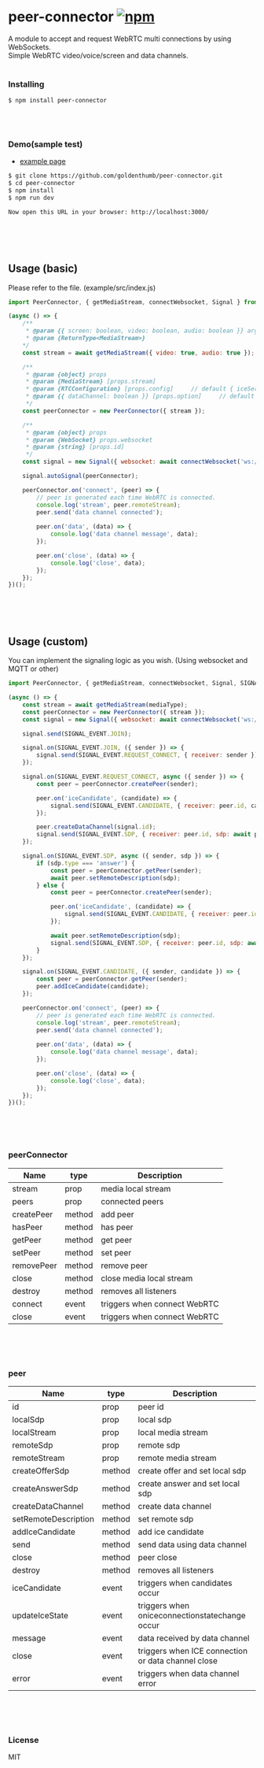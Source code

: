 # peer-connector [![npm](https://img.shields.io/npm/v/peer-connector.svg)](https://www.npmjs.com/package/peer-connector)
A module to accept and request WebRTC multi connections by using WebSockets. <br>
Simple WebRTC video/voice/screen and data channels.
<br />
<br />

### Installing
```bash
$ npm install peer-connector
```
<br />
<br />

### Demo(sample test)
- [example page](https://goldenthumb.github.io/peer-connector)
```bash
$ git clone https://github.com/goldenthumb/peer-connector.git
$ cd peer-connector
$ npm install
$ npm run dev

Now open this URL in your browser: http://localhost:3000/
```
<br />
<br />
<br />

## Usage (basic)
Please refer to the file. (example/src/index.js)

```js
import PeerConnector, { getMediaStream, connectWebsocket, Signal } from 'peer-connector';

(async () => {
    /**
     * @param {{ screen: boolean, video: boolean, audio: boolean }} args
     * @param {ReturnType<MediaStream>}
    */
    const stream = await getMediaStream({ video: true, audio: true });

    /**
     * @param {object} props
     * @param {MediaStream} [props.stream]
     * @param {RTCConfiguration} [props.config]     // default { iceServers: [{ urls: 'stun:stun.l.google.com:19302' }] }
     * @param {{ dataChannel: boolean }} [props.option]     // default  { dataChannel: true }
     */
    const peerConnector = new PeerConnector({ stream });

    /**
     * @param {object} props
     * @param {WebSocket} props.websocket
     * @param {string} [props.id]
     */
    const signal = new Signal({ websocket: await connectWebsocket('ws://localhost:1234') });

    signal.autoSignal(peerConnector);

    peerConnector.on('connect', (peer) => {
        // peer is generated each time WebRTC is connected.
        console.log('stream', peer.remoteStream);
        peer.send('data channel connected');
      
        peer.on('data', (data) => {
            console.log('data channel message', data);
        });

        peer.on('close', (data) => {
            console.log('close', data);
        });
    });
})();
```
<br />
<br />
<br />

## Usage (custom)
You can implement the signaling logic as you wish. (Using websocket and MQTT or other) <br>

```js
import PeerConnector, { getMediaStream, connectWebsocket, Signal, SIGNAL_EVENT } from 'peer-connector';

(async () => {
    const stream = await getMediaStream(mediaType);
    const peerConnector = new PeerConnector({ stream });
    const signal = new Signal({ websocket: await connectWebsocket('ws://localhost:1234') });

    signal.send(SIGNAL_EVENT.JOIN);

    signal.on(SIGNAL_EVENT.JOIN, ({ sender }) => {
        signal.send(SIGNAL_EVENT.REQUEST_CONNECT, { receiver: sender });
    });

    signal.on(SIGNAL_EVENT.REQUEST_CONNECT, async ({ sender }) => {
        const peer = peerConnector.createPeer(sender);

        peer.on('iceCandidate', (candidate) => {
            signal.send(SIGNAL_EVENT.CANDIDATE, { receiver: peer.id, candidate });
        });

        peer.createDataChannel(signal.id);
        signal.send(SIGNAL_EVENT.SDP, { receiver: peer.id, sdp: await peer.createOfferSdp() });
    });

    signal.on(SIGNAL_EVENT.SDP, async ({ sender, sdp }) => {
        if (sdp.type === 'answer') {
            const peer = peerConnector.getPeer(sender);
            await peer.setRemoteDescription(sdp);
        } else {
            const peer = peerConnector.createPeer(sender);

            peer.on('iceCandidate', (candidate) => {
                signal.send(SIGNAL_EVENT.CANDIDATE, { receiver: peer.id, candidate });
            });

            await peer.setRemoteDescription(sdp);
            signal.send(SIGNAL_EVENT.SDP, { receiver: peer.id, sdp: await peer.createAnswerSdp() });
        }
    });

    signal.on(SIGNAL_EVENT.CANDIDATE, ({ sender, candidate }) => {
        const peer = peerConnector.getPeer(sender);
        peer.addIceCandidate(candidate);
    });

    peerConnector.on('connect', (peer) => {
        // peer is generated each time WebRTC is connected.
        console.log('stream', peer.remoteStream);
        peer.send('data channel connected');
      
        peer.on('data', (data) => {
            console.log('data channel message', data);
        });

        peer.on('close', (data) => {
            console.log('close', data);
        });
    });
})();
```
<br />
<br />
<br />

### peerConnector
| Name       | type   | Description                  |
|------------|--------|------------------------------|
| stream     | prop   | media local stream           |
| peers      | prop   | connected peers              |
| createPeer | method | add peer                     |
| hasPeer    | method | has peer                     |
| getPeer    | method | get peer                     |
| setPeer    | method | set peer                     |
| removePeer | method | remove peer                  |
| close      | method | close media local stream     |
| destroy    | method | removes all listeners        |
| connect    | event  | triggers when connect WebRTC |
| close      | event  | triggers when connect WebRTC |

<br />
<br />
<br />

### peer
|  Name                | type   | Description                                        |
|----------------------|--------|----------------------------------------------------|
| id                   | prop   | peer id                                            |
| localSdp             | prop   | local sdp                                          |
| localStream          | prop   | local media stream                                 |
| remoteSdp            | prop   | remote sdp                                         |
| remoteStream         | prop   | remote media stream                                |
| createOfferSdp       | method | create offer and set local sdp                     |
| createAnswerSdp      | method | create answer and set local sdp                    |
| createDataChannel    | method | create data channel                                |
| setRemoteDescription | method | set remote sdp                                     |
| addIceCandidate      | method | add ice candidate                                  |
| send                 | method | send data using data channel                       |
| close                | method | peer close                                         |
| destroy              | method | removes all listeners                              |
| iceCandidate         | event  | triggers when candidates occur                     |
| updateIceState       | event  | triggers when oniceconnectionstatechange occur     |
| message              | event  | data received by data channel                      |
| close                | event  | triggers when ICE connection or data channel close |
| error                | event  | triggers when data channel error                   |

<br />
<br />
<br />

### License
MIT

<br />

